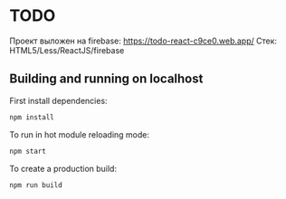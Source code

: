 # TODO

Проект выложен на firebase: https://todo-react-c9ce0.web.app/ 
Стек: HTML5/Less/ReactJS/firebase

## Building and running on localhost

First install dependencies:

```sh
npm install
```

To run in hot module reloading mode:

```sh
npm start
```

To create a production build:

```sh
npm run build
```

